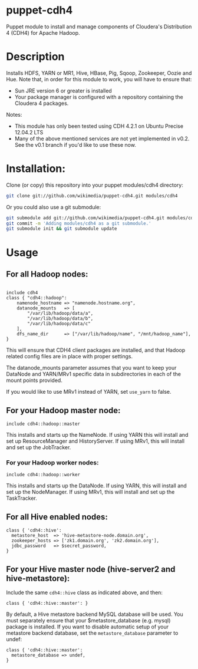 # puppet-cdh4

Puppet module to install and manage components of
Cloudera's Distribution 4 (CDH4) for Apache Hadoop.

# Description

Installs HDFS, YARN or MR1, Hive, HBase, Pig, Sqoop, Zookeeper, Oozie and
Hue.  Note that, in order for this module to work, you will have to ensure
that:

- Sun JRE version 6 or greater is installed
- Your package manager is configured with a repository containing the
  Cloudera 4 packages.

Notes:

- This module has only been tested using CDH 4.2.1 on Ubuntu Precise 12.04.2 LTS
- Many of the above mentioned services are not yet implemented in v0.2.
  See the v0.1 branch if you'd like to use these now.


# Installation:

Clone (or copy) this repository into your puppet modules/cdh4 directory:
```bash
git clone git://github.com/wikimedia/puppet-cdh4.git modules/cdh4
```

Or you could also use a git submodule:
```bash
git submodule add git://github.com/wikimedia/puppet-cdh4.git modules/cdh4
git commit -m 'Adding modules/cdh4 as a git submodule.'
git submodule init && git submodule update
```

# Usage

## For all Hadoop nodes:

```puppet

include cdh4
class { "cdh4::hadoop":
	namenode_hostname => "namenode.hostname.org",
	datanode_mounts   => [
	    "/var/lib/hadoop/data/a",
	    "/var/lib/hadoop/data/b",
	    "/var/lib/hadoop/data/c"
	],
	dfs_name_dir      => ["/var/lib/hadoop/name", "/mnt/hadoop_name"],
}
```
This will ensure that CDH4 client packages are installed, and that
Hadoop related config files are in place with proper settings.

The datanode_mounts parameter assumes that you want to keep your
DataNode and YARN/MRv1 specific data in subdirectories in each of the mount
points provided.

If you would like to use MRv1 instead of YARN, set ```use_yarn``` to false.

## For your Hadoop master node:

```puppet
include cdh4::hadoop::master
```
This installs and starts up the NameNode.  If using YARN this will install
and set up ResourceManager and HistoryServer.  If using MRv1, this will install
and set up the JobTracker.

### For your Hadoop worker nodes:

```puppet
include cdh4::hadoop::worker
```

This installs and starts up the DataNode.  If using YARN, this will install and set up the NodeManager.  If using MRv1, this will install and set up the TaskTracker.

## For all Hive enabled nodes:

```puppet
class { 'cdh4::hive':
  metastore_host  => 'hive-metastore-node.domain.org',
  zookeeper_hosts => ['zk1.domain.org', 'zk2.domain.org'],
  jdbc_password   => $secret_password,
}
```

## For your Hive master node (hive-server2 and hive-metastore):

Include the same ```cdh4::hive``` class as indicated above, and then:

```puppet
class { 'cdh4::hive::master': }
```

By default, a Hive metastore backend MySQL database will be used.  You must
separately ensure that your $metastore_database (e.g. mysql) package is installed.
If you want to disable automatic setup of your metastore backend
database, set the ```metastore_database``` parameter to undef:

```puppet
class { 'cdh4::hive::master':
  metastore_database => undef,
}
```

